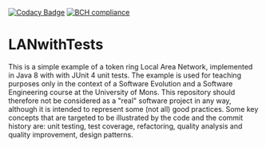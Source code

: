 [![Codacy Badge](https://api.codacy.com/project/badge/Grade/fa77480de56b46bc9a002eebf1b1b634)](https://www.codacy.com?utm_source=github.com&amp;utm_medium=referral&amp;utm_content=tommens/LANwithTests&amp;utm_campaign=Badge_Grade)
[![BCH compliance](https://bettercodehub.com/edge/badge/tommens/LANwithTests?branch=master)](https://bettercodehub.com/)

# LANwithTests
This is a simple example of a token ring Local Area Network, implemented in Java 8 with with JUnit 4 unit tests. The example is used for teaching purposes only in the context of a Software Evolution and a Software Engineering course at the University of Mons. This repository should therefore not be considered as a "real" software project in any way, although it is intended to represent some (not all) good practices. Some key concepts that are targeted to be illustrated by the code and the commit history are: unit testing, test coverage, refactoring, quality analysis and quality improvement, design patterns.
